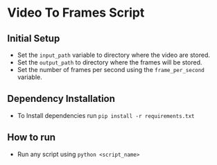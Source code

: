 # Video To Frames Script
## Initial Setup 
- Set the `input_path` variable to directory where the video are stored.
- Set the `output_path` to directory where the frames will be stored.
- Set the number of frames per second using the `frame_per_second` variable.


## Dependency Installation

 - To Install dependencies run `pip install -r requirements.txt`

## How to run 

 - Run any script using `python <script_name>` 
